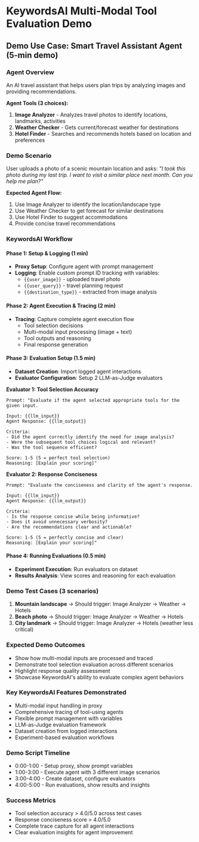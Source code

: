 # KeywordsAI Multi-Modal Tool Evaluation Demo

## Demo Use Case: Smart Travel Assistant Agent (5-min demo)

### Agent Overview
An AI travel assistant that helps users plan trips by analyzing images and providing recommendations.

**Agent Tools (3 choices):**
1. **Image Analyzer** - Analyzes travel photos to identify locations, landmarks, activities
2. **Weather Checker** - Gets current/forecast weather for destinations
3. **Hotel Finder** - Searches and recommends hotels based on location and preferences

### Demo Scenario
User uploads a photo of a scenic mountain location and asks:
*"I took this photo during my last trip. I want to visit a similar place next month. Can you help me plan?"*

**Expected Agent Flow:**
1. Use Image Analyzer to identify the location/landscape type
2. Use Weather Checker to get forecast for similar destinations
3. Use Hotel Finder to suggest accommodations
4. Provide concise travel recommendations

### KeywordsAI Workflow

#### Phase 1: Setup & Logging (1 min)
- **Proxy Setup**: Configure agent with prompt management
- **Logging**: Enable custom prompt ID tracking with variables:
  - `{{user_image}}` - uploaded travel photo
  - `{{user_query}}` - travel planning request
  - `{{destination_type}}` - extracted from image analysis

#### Phase 2: Agent Execution & Tracing (2 min)
- **Tracing**: Capture complete agent execution flow
  - Tool selection decisions
  - Multi-modal input processing (image + text)
  - Tool outputs and reasoning
  - Final response generation

#### Phase 3: Evaluation Setup (1.5 min)
- **Dataset Creation**: Import logged agent interactions
- **Evaluator Configuration**: Setup 2 LLM-as-Judge evaluators

**Evaluator 1: Tool Selection Accuracy**
```
Prompt: "Evaluate if the agent selected appropriate tools for the given input.

Input: {{llm_input}}
Agent Response: {{llm_output}}

Criteria:
- Did the agent correctly identify the need for image analysis?
- Were the subsequent tool choices logical and relevant?
- Was the tool sequence efficient?

Score: 1-5 (5 = perfect tool selection)
Reasoning: [Explain your scoring]"
```

**Evaluator 2: Response Conciseness**
```
Prompt: "Evaluate the conciseness and clarity of the agent's response.

Input: {{llm_input}}
Agent Response: {{llm_output}}

Criteria:
- Is the response concise while being informative?
- Does it avoid unnecessary verbosity?
- Are the recommendations clear and actionable?

Score: 1-5 (5 = perfectly concise and clear)
Reasoning: [Explain your scoring]"
```

#### Phase 4: Running Evaluations (0.5 min)
- **Experiment Execution**: Run evaluators on dataset
- **Results Analysis**: View scores and reasoning for each evaluation

### Demo Test Cases (3 scenarios)
1. **Mountain landscape** → Should trigger: Image Analyzer → Weather → Hotels
2. **Beach photo** → Should trigger: Image Analyzer → Weather → Hotels  
3. **City landmark** → Should trigger: Image Analyzer → Hotels (weather less critical)

### Expected Demo Outcomes
- Show how multi-modal inputs are processed and traced
- Demonstrate tool selection evaluation across different scenarios
- Highlight response quality assessment
- Showcase KeywordsAI's ability to evaluate complex agent behaviors

### Key KeywordsAI Features Demonstrated
- Multi-modal input handling in proxy
- Comprehensive tracing of tool-using agents
- Flexible prompt management with variables
- LLM-as-Judge evaluation framework
- Dataset creation from logged interactions
- Experiment-based evaluation workflows

### Demo Script Timeline
- 0:00-1:00 - Setup proxy, show prompt variables
- 1:00-3:00 - Execute agent with 3 different image scenarios
- 3:00-4:00 - Create dataset, configure evaluators
- 4:00-5:00 - Run evaluations, show results and insights

### Success Metrics
- Tool selection accuracy > 4.0/5.0 across test cases
- Response conciseness score > 4.0/5.0
- Complete trace capture for all agent interactions
- Clear evaluation insights for agent improvement